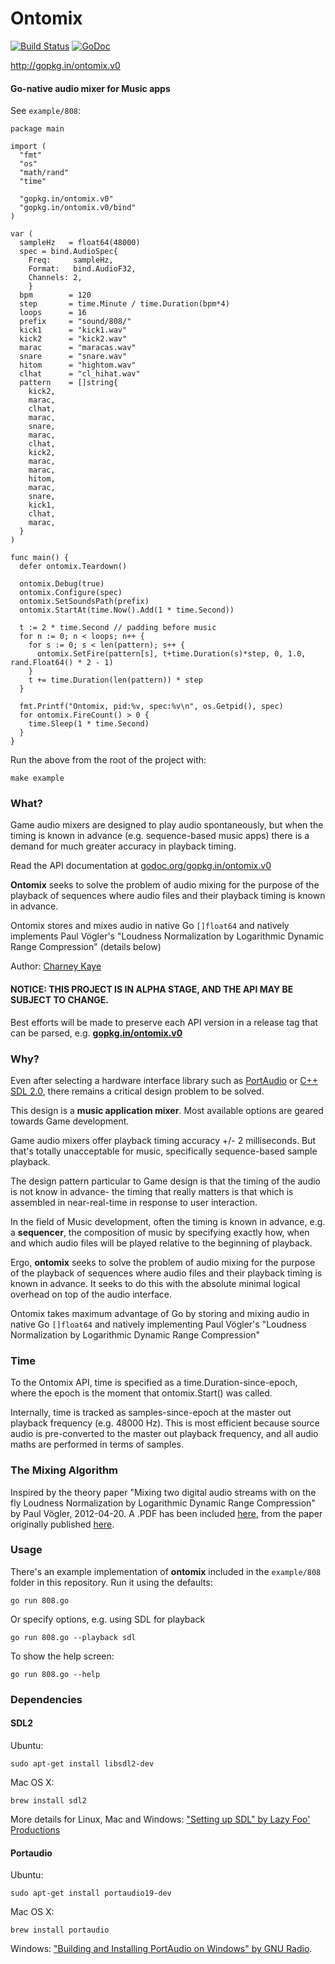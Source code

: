 # Ontomix 

[![Build Status](https://travis-ci.org/go-ontomix/ontomix.svg?branch=master)](https://travis-ci.org/go-ontomix/ontomix) [![GoDoc](https://godoc.org/gopkg.in/ontomix.v0?status.svg)](https://godoc.org/gopkg.in/ontomix.v0)

http://gopkg.in/ontomix.v0

#### Go-native audio mixer for Music apps

See `example/808`:

    package main
    
    import (
      "fmt"
      "os"
      "math/rand"
      "time"
      
      "gopkg.in/ontomix.v0"
      "gopkg.in/ontomix.v0/bind"
    )
    
    var (
      sampleHz   = float64(48000)
      spec = bind.AudioSpec{
        Freq:     sampleHz,
        Format:   bind.AudioF32,
        Channels: 2,
        }
      bpm        = 120
      step       = time.Minute / time.Duration(bpm*4)
      loops      = 16
      prefix     = "sound/808/"
      kick1      = "kick1.wav"
      kick2      = "kick2.wav"
      marac      = "maracas.wav"
      snare      = "snare.wav"
      hitom      = "hightom.wav"
      clhat      = "cl_hihat.wav"
      pattern    = []string{
        kick2,
        marac,
        clhat,
        marac,
        snare,
        marac,
        clhat,
        kick2,
        marac,
        marac,
        hitom,
        marac,
        snare,
        kick1,
        clhat,
        marac,
      }
    )
    
    func main() {
      defer ontomix.Teardown()    
      
      ontomix.Debug(true)
      ontomix.Configure(spec)
      ontomix.SetSoundsPath(prefix)
      ontomix.StartAt(time.Now().Add(1 * time.Second))
    
      t := 2 * time.Second // padding before music
      for n := 0; n < loops; n++ {
        for s := 0; s < len(pattern); s++ {
          ontomix.SetFire(pattern[s], t+time.Duration(s)*step, 0, 1.0, rand.Float64() * 2 - 1)
        }
        t += time.Duration(len(pattern)) * step
      }
    
      fmt.Printf("Ontomix, pid:%v, spec:%v\n", os.Getpid(), spec)
      for ontomix.FireCount() > 0 {
        time.Sleep(1 * time.Second)
      }
    }

Run the above from the root of the project with:

    make example

### What?

Game audio mixers are designed to play audio spontaneously, but when the timing is known in advance (e.g. sequence-based music apps) there is a demand for much greater accuracy in playback timing.

Read the API documentation at [godoc.org/gopkg.in/ontomix.v0](https://godoc.org/gopkg.in/ontomix.v0)

**Ontomix** seeks to solve the problem of audio mixing for the purpose of the playback of sequences where audio files and their playback timing is known in advance.
 
Ontomix stores and mixes audio in native Go `[]float64` and natively implements Paul Vögler's "Loudness Normalization by Logarithmic Dynamic Range Compression" (details below)

Author: [Charney Kaye](http://w.charney.io)

#### NOTICE: THIS PROJECT IS IN ALPHA STAGE, AND THE API MAY BE SUBJECT TO CHANGE.

Best efforts will be made to preserve each API version in a release tag that can be parsed, e.g. **[gopkg.in/ontomix.v0](http://gopkg.in/ontomix.v0)** 

### Why?

Even after selecting a hardware interface library such as [PortAudio](http://www.portaudio.com/) or [C++ SDL 2.0](https://www.libsdl.org/), there remains a critical design problem to be solved.

This design is a **music application mixer**. Most available options are geared towards Game development.

Game audio mixers offer playback timing accuracy +/- 2 milliseconds. But that's totally unacceptable for music, specifically sequence-based sample playback.

The design pattern particular to Game design is that the timing of the audio is not know in advance- the timing that really matters is that which is assembled in near-real-time in response to user interaction.

In the field of Music development, often the timing is known in advance, e.g. a **sequencer**, the composition of music by specifying exactly how, when and which audio files will be played relative to the beginning of playback.

Ergo, **ontomix** seeks to solve the problem of audio mixing for the purpose of the playback of sequences where audio files and their playback timing is known in advance. It seeks to do this with the absolute minimal logical overhead on top of the audio interface.

Ontomix takes maximum advantage of Go by storing and mixing audio in native Go `[]float64` and natively implementing Paul Vögler's "Loudness Normalization by Logarithmic Dynamic Range Compression"

### Time

To the Ontomix API, time is specified as a time.Duration-since-epoch, where the epoch is the moment that ontomix.Start() was called.

Internally, time is tracked as samples-since-epoch at the master out playback frequency (e.g. 48000 Hz). This is most efficient because source audio is pre-converted to the master out playback frequency, and all audio maths are performed in terms of samples.

### The Mixing Algorithm

Inspired by the theory paper "Mixing two digital audio streams with on the fly Loudness Normalization by Logarithmic Dynamic Range Compression" by Paul Vögler, 2012-04-20. A .PDF has been included [here](docs/LogarithmicDynamicRangeCompression-PaulVogler.pdf), from the paper originally published [here](http://www.voegler.eu/pub/audio/digital-audio-mixing-and-normalization.html).

### Usage

There's an example implementation of **ontomix** included in the `example/808` folder in this repository. Run it using the defaults:

    go run 808.go
    
Or specify options, e.g. using SDL for playback

    go run 808.go --playback sdl

To show the help screen:

    go run 808.go --help

### Dependencies

#### SDL2

Ubuntu:

    sudo apt-get install libsdl2-dev
    
Mac OS X:

    brew install sdl2

More details for Linux, Mac and Windows: ["Setting up SDL" by Lazy Foo' Productions](http://lazyfoo.net/SDL_tutorials/lesson01/index.php) 

#### Portaudio

Ubuntu:

    sudo apt-get install portaudio19-dev

Mac OS X:

    brew install portaudio
    
Windows: ["Building and Installing PortAudio on Windows" by GNU Radio](https://gnuradio.org/redmine/projects/gnuradio/wiki/PortAudioInstall).
